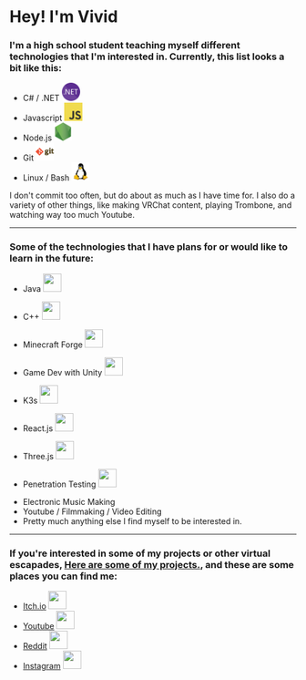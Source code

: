 # Hey!  I'm Vivid


### I'm a high school student teaching myself different technologies that I'm interested in.  Currently, this list looks a bit like this:

- C# / .NET <img height="32" width="32" src="https://raw.githubusercontent.com/github/explore/93d8a67084f94b2a444e510199a6e7622e5b09a3/topics/dotnet/dotnet.png" /> 
- Javascript <img height="32" width="32" src="https://raw.githubusercontent.com/github/explore/80688e429a7d4ef2fca1e82350fe8e3517d3494d/topics/javascript/javascript.png" />
- Node.js <img height="32" width="32" src="https://raw.githubusercontent.com/github/explore/80688e429a7d4ef2fca1e82350fe8e3517d3494d/topics/nodejs/nodejs.png" />
- Git <img height="32" width="32" src="https://raw.githubusercontent.com/github/explore/80688e429a7d4ef2fca1e82350fe8e3517d3494d/topics/git/git.png" />
- Linux / Bash <img height="32" width="32" src="https://raw.githubusercontent.com/github/explore/80688e429a7d4ef2fca1e82350fe8e3517d3494d/topics/linux/linux.png" />

I don't commit too often, but do about as much as I have time for.  I also do a variety of other things, like making VRChat content, playing Trombone, and watching way too much Youtube.

---

### Some of the technologies that I have plans for or would like to learn in the future:
- Java <img height="32" width="32" src="https://cdn.jsdelivr.net/npm/simple-icons@v5/icons/java.svg" />
- C++ <img height="32" width="32" src="https://cdn.jsdelivr.net/npm/simple-icons@v5/icons/cplusplus.svg" />
- Minecraft Forge <img height="32" width="32" src="https://cdn.jsdelivr.net/npm/simple-icons@v5/icons/curseforge.svg" />
- Game Dev with Unity <img height="32" width="32" src="https://cdn.jsdelivr.net/npm/simple-icons@v5/icons/unity.svg" />
- K3s <img height="32" width="32" src="https://cdn.jsdelivr.net/npm/simple-icons@v5/icons/kubernetes.svg" />
- React.js <img height="32" width="32" src="https://cdn.jsdelivr.net/npm/simple-icons@v5/icons/react.svg" /> 
- Three.js <img height="32" width="32" src="https://cdn.jsdelivr.net/npm/simple-icons@v5/icons/threedotjs.svg" />

- Penetration Testing <img height="32" width="32" src="https://cdn.jsdelivr.net/npm/simple-icons@v5/icons/hackaday.svg" />

+ Electronic Music Making
+ Youtube / Filmmaking / Video Editing
+ Pretty much anything else I find myself to be interested in.

---

### If you're interested in some of my projects or other virtual escapades, [Here are some of my projects.](https://github.com/vividuwu?tab=repositories), and these are some places you can find me:
- [Itch.io](https://vividuwu.itch.io/) <img height="32" width="32" src="https://cdn.jsdelivr.net/npm/simple-icons@v5/icons/itchdotio.svg" />
- [Youtube](https://www.youtube.com/channel/UCwmMOhPynPfEXxpmMnk4crw) <img height="32" width="32" src="https://cdn.jsdelivr.net/npm/simple-icons@v5/icons/youtube.svg" />
- [Reddit](https://www.reddit.com/user/TheArcticHusky) <img height="32" width="32" src="https://cdn.jsdelivr.net/npm/simple-icons@v5/icons/reddit.svg" />
- [Instagram](https://www.instagram.com/vividuwu/) <img height="32" width="32" src="https://cdn.jsdelivr.net/npm/simple-icons@v5/icons/instagram.svg" />
